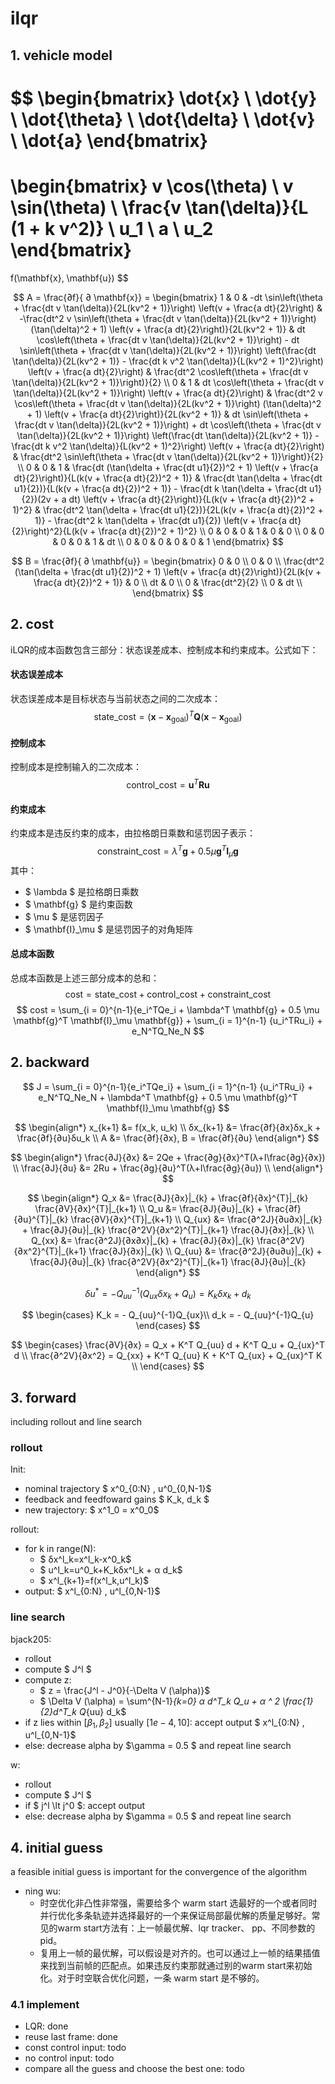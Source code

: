 # ilqr
## 1. vehicle model
$$
\begin{bmatrix}
    \dot{x} \\
    \dot{y} \\
    \dot{\theta} \\
    \dot{\delta} \\
    \dot{v} \\
    \dot{a}
\end{bmatrix}
=
\begin{bmatrix}
    v \cos(\theta) \\
    v \sin(\theta) \\
    \frac{v \tan(\delta)}{L (1 + k v^2)} \\
    u_1 \\
    a \\
    u_2
\end{bmatrix}
=
f(\mathbf{x}, \mathbf{u})
$$

$$
A = \frac{∂f}{ ∂ \mathbf{x}} =
\begin{bmatrix}
1 & 0 & -dt \sin\left(\theta + \frac{dt v \tan(\delta)}{2L(kv^2 + 1)}\right) \left(v + \frac{a dt}{2}\right) & -\frac{dt^2 v \sin\left(\theta + \frac{dt v \tan(\delta)}{2L(kv^2 + 1)}\right) (\tan(\delta)^2 + 1) \left(v + \frac{a dt}{2}\right)}{2L(kv^2 + 1)} & dt \cos\left(\theta + \frac{dt v \tan(\delta)}{2L(kv^2 + 1)}\right) - dt \sin\left(\theta + \frac{dt v \tan(\delta)}{2L(kv^2 + 1)}\right) \left(\frac{dt \tan(\delta)}{2L(kv^2 + 1)} - \frac{dt k v^2 \tan(\delta)}{L(kv^2 + 1)^2}\right) \left(v + \frac{a dt}{2}\right) & \frac{dt^2 \cos\left(\theta + \frac{dt v \tan(\delta)}{2L(kv^2 + 1)}\right)}{2} \\
0 & 1 & dt \cos\left(\theta + \frac{dt v \tan(\delta)}{2L(kv^2 + 1)}\right) \left(v + \frac{a dt}{2}\right) & \frac{dt^2 v \cos\left(\theta + \frac{dt v \tan(\delta)}{2L(kv^2 + 1)}\right) (\tan(\delta)^2 + 1) \left(v + \frac{a dt}{2}\right)}{2L(kv^2 + 1)} & dt \sin\left(\theta + \frac{dt v \tan(\delta)}{2L(kv^2 + 1)}\right) + dt \cos\left(\theta + \frac{dt v \tan(\delta)}{2L(kv^2 + 1)}\right) \left(\frac{dt \tan(\delta)}{2L(kv^2 + 1)} - \frac{dt k v^2 \tan(\delta)}{L(kv^2 + 1)^2}\right) \left(v + \frac{a dt}{2}\right) & \frac{dt^2 \sin\left(\theta + \frac{dt v \tan(\delta)}{2L(kv^2 + 1)}\right)}{2} \\
0 & 0 & 1 & \frac{dt (\tan(\delta + \frac{dt u1}{2})^2 + 1) \left(v + \frac{a dt}{2}\right)}{L(k(v + \frac{a dt}{2})^2 + 1)} & \frac{dt \tan(\delta + \frac{dt u1}{2})}{L(k(v + \frac{a dt}{2})^2 + 1)} - \frac{dt k \tan(\delta + \frac{dt u1}{2})(2v + a dt) \left(v + \frac{a dt}{2}\right)}{L(k(v + \frac{a dt}{2})^2 + 1)^2} & \frac{dt^2 \tan(\delta + \frac{dt u1}{2})}{2L(k(v + \frac{a dt}{2})^2 + 1)} - \frac{dt^2 k \tan(\delta + \frac{dt u1}{2}) \left(v + \frac{a dt}{2}\right)^2}{L(k(v + \frac{a dt}{2})^2 + 1)^2} \\
0 & 0 & 0 & 1 & 0 & 0 \\
0 & 0 & 0 & 0 & 1 & dt \\
0 & 0 & 0 & 0 & 0 & 1
\end{bmatrix}
$$

$$
B = \frac{∂f}{ ∂ \mathbf{u}} =
\begin{bmatrix}
0 &      0 \\
0 &      0 \\
\frac{dt^2 (\tan(\delta + \frac{dt u1}{2})^2 + 1) \left(v + \frac{a dt}{2}\right)}{2L(k(v + \frac{a dt}{2})^2 + 1)} &      0 \\
dt &      0 \\
0 & \frac{dt^2}{2} \\
0 &     dt \\
\end{bmatrix}
$$

## 2. cost
iLQR的成本函数包含三部分：状态误差成本、控制成本和约束成本。公式如下：
#### 状态误差成本
状态误差成本是目标状态与当前状态之间的二次成本：
$$
\text{state\_cost} = (\mathbf{x} - \mathbf{x}_\text{goal})^T \mathbf{Q} (\mathbf{x} - \mathbf{x}_\text{goal})
$$
#### 控制成本
控制成本是控制输入的二次成本：
$$
\text{control\_cost} = \mathbf{u}^T \mathbf{R} \mathbf{u}
$$
#### 约束成本
约束成本是违反约束的成本，由拉格朗日乘数和惩罚因子表示：
$$
\text{constraint\_cost} = \lambda^T \mathbf{g} + 0.5 \mu \mathbf{g}^T \mathbf{I}_\mu \mathbf{g}
$$
其中：
- $ \lambda $ 是拉格朗日乘数
- $ \mathbf{g} $ 是约束函数
- $ \mu $ 是惩罚因子
- $ \mathbf{I}_\mu $ 是惩罚因子的对角矩阵

#### 总成本函数
总成本函数是上述三部分成本的总和：
$$
\text{cost} = \text{state\_cost} + \text{control\_cost} + \text{constraint\_cost}
$$
$$
cost = \sum_{i = 0}^{n-1}{e_i^TQe_i + \lambda^T \mathbf{g} + 0.5 \mu \mathbf{g}^T \mathbf{I}_\mu \mathbf{g}} + \sum_{i = 1}^{n-1} {u_i^TRu_i} + e_N^TQ_Ne_N
$$

## 2. backward

$$
J = \sum_{i = 0}^{n-1}{e_i^TQe_i} + \sum_{i = 1}^{n-1} {u_i^TRu_i} + e_N^TQ_Ne_N  + \lambda^T \mathbf{g} + 0.5 \mu \mathbf{g}^T \mathbf{I}_\mu \mathbf{g}
$$

$$
\begin{align*}
    x_{k+1} &= f(x_k, u_k) \\
    δx_{k+1} &= \frac{∂f}{∂x}δx_k + \frac{∂f}{∂u}δu_k \\
    A &= \frac{∂f}{∂x},  B = \frac{∂f}{∂u}
\end{align*}
$$

$$
\begin{align*}
    \frac{∂J}{∂x} &= 2Qe + \frac{∂g}{∂x}^T(λ+I\frac{∂g}{∂x}) \\ 
    \frac{∂J}{∂u} &= 2Ru + \frac{∂g}{∂u}^T(λ+I\frac{∂g}{∂u}) \\ 
\end{align*}
$$

$$
\begin{align*}
    Q_x &= \frac{∂J}{∂x}|_{k} + \frac{∂f}{∂x}^{T}|_{k} \frac{∂V}{∂x}^{T}|_{k+1} \\
    Q_u &= \frac{∂J}{∂u}|_{k} + \frac{∂f}{∂u}^{T}|_{k} \frac{∂V}{∂x}^{T}|_{k+1} \\
    Q_{ux} &= \frac{∂^2J}{∂u∂x}|_{k} +   \frac{∂J}{∂u}|_{k} \frac{∂^2V}{∂x^2}^{T}|_{k+1} \frac{∂J}{∂x}|_{k} \\
    Q_{xx} &= \frac{∂^2J}{∂x∂x}|_{k} +   \frac{∂J}{∂x}|_{k} \frac{∂^2V}{∂x^2}^{T}|_{k+1} \frac{∂J}{∂x}|_{k} \\
    Q_{uu} &= \frac{∂^2J}{∂u∂u}|_{k} +   \frac{∂J}{∂u}|_{k} \frac{∂^2V}{∂x^2}^{T}|_{k+1} \frac{∂J}{∂u}|_{k}
\end{align*}
$$

$$
δ u^* = - Q_{uu}^{-1} (Q_{ux}δ x_k + Q_{u}) =K_k δ x_k + d_k
$$

$$
\begin{cases}
    K_k = - Q_{uu}^{-1}Q_{ux}\\
    d_k = - Q_{uu}^{-1}Q_{u}
\end{cases}
$$

$$
\begin{cases}
    \frac{∂V}{∂x} = Q_x + K^T Q_{uu} d + K^T Q_u + Q_{ux}^T d \\
    \frac{∂^2V}{∂x^2} = Q_{xx} + K^T Q_{uu} K + K^T Q_{ux} + Q_{ux}^T K \\
\end{cases}
$$

## 3. forward

including rollout and line search

### rollout

Init: 
- nominal trajectory $ x^0_{0:N} , u^0_{0,N-1}$
- feedback and feedfoward gains $ K_k, d_k $
- new trajectory: $ x^1_0 = x^0_0$

rollout:
- for k in range(N):
    - $ δx^l_k=x^l_k-x^0_k$
    - $ u^l_k=u^0_k+K_kδx^l_k + α d_k$
    - $ x^l_{k+1}=f(x^l_k,u^l_k)$
- output: $ x^l_{0:N} , u^l_{0,N-1}$

### line search
bjack205:
- rollout
- compute $ J^l $
- compute z:
    - $ z = \frac{J^l - J^0}{-\Delta V (\alpha)}$
    - $ \Delta V (\alpha) = \sum^{N-1}_{k=0} α d^T_k Q_u + α ^ 2 \frac{1}{2}d^T_k Q_{uu} d_k$
- if z lies within $[β_1, β_2]$ usually $[1e-4, 10]$: accept output $ x^l_{0:N} , u^l_{0,N-1}$
- else: decrease alpha by $\gamma = 0.5 $ and repeat line search

w:
- rollout
- compute $ J^l $
- if $ j^l \lt j^0 $: accept output
- else: decrease alpha by $\gamma = 0.5 $ and repeat line search

## 4. initial guess

a feasible initial guess is important for the convergence of the algorithm

- ning wu: 
    - 时空优化非凸性非常强，需要给多个 warm start 选最好的一个或者同时并行优化多条轨迹并选择最好的一个来保证局部最优解的质量足够好。常见的warm start方法有：上一帧最优解、lqr tracker、 pp、不同参数的pid。
    - 复用上一帧的最优解，可以假设是对齐的。也可以通过上一帧的结果插值来找到当前帧的匹配点。如果违反约束那就通过别的warm start来初始化。对于时空联合优化问题，一条 warm start 是不够的。

### 4.1 implement

- LQR: done
- reuse last frame: done
- const control input: todo
- no control input: todo
- compare all the guess and choose the best one: todo